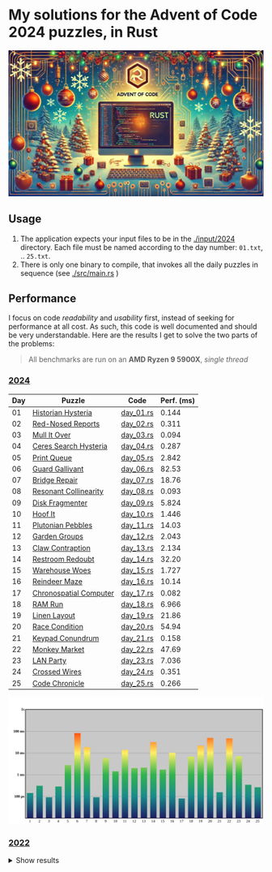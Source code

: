 # My solutions for the Advent of Code 2024 puzzles, in Rust

![AoC in Rust](./AoCRust.jpg)

## Usage

1. The application expects your input files to be in the [./input/2024](./input/2024) directory. Each file must be named according to the day number: `01.txt`, .. `25.txt`.
2. There is only one binary to compile, that invokes all the daily puzzles in sequence (see [./src/main.rs](./src/main.rs) )

## Performance

I focus on code *readability* and *usability* first, instead of seeking for performance at all cost. As such, this code is well documented and should be very understandable.
Here are the results I get to solve the two parts of the problems:

> All benchmarks are run on an **AMD Ryzen 9 5900X**, *single thread*

### [2024](https://adventofcode.com/2024)

| Day | Puzzle                                                         | Code                               | Perf. (ms) |
|-----|----------------------------------------------------------------|------------------------------------|------------|
| 01  | [Historian Hysteria](https://adventofcode.com/2024/day/1)      | [day_01.rs](./src/y2024/day_01.rs) | 0.144      |
| 02  | [Red-Nosed Reports](https://adventofcode.com/2024/day/2)       | [day_02.rs](./src/y2024/day_02.rs) | 0.311      |
| 03  | [Mull It Over](https://adventofcode.com/2024/day/3)            | [day_03.rs](./src/y2024/day_03.rs) | 0.094      |
| 04  | [Ceres Search Hysteria](https://adventofcode.com/2024/day/4)   | [day_04.rs](./src/y2024/day_04.rs) | 0.287      |
| 05  | [Print Queue](https://adventofcode.com/2024/day/5)             | [day_05.rs](./src/y2024/day_05.rs) | 2.842      |
| 06  | [Guard Gallivant](https://adventofcode.com/2024/day/6)         | [day_06.rs](./src/y2024/day_06.rs) | 82.53      |
| 07  | [Bridge Repair](https://adventofcode.com/2024/day/7)           | [day_07.rs](./src/y2024/day_07.rs) | 18.76      |
| 08  | [Resonant Collinearity](https://adventofcode.com/2024/day/8)   | [day_08.rs](./src/y2024/day_08.rs) | 0.093      |
| 09  | [Disk Fragmenter](https://adventofcode.com/2024/day/9)         | [day_09.rs](./src/y2024/day_09.rs) | 5.824      |
| 10  | [Hoof It](https://adventofcode.com/2024/day/10)                | [day_10.rs](./src/y2024/day_10.rs) | 1.446      |
| 11  | [Plutonian Pebbles](https://adventofcode.com/2024/day/11)      | [day_11.rs](./src/y2024/day_11.rs) | 14.03      |
| 12  | [Garden Groups](https://adventofcode.com/2024/day/12)          | [day_12.rs](./src/y2024/day_12.rs) | 2.043      |
| 13  | [Claw Contraption](https://adventofcode.com/2024/day/13)       | [day_13.rs](./src/y2024/day_13.rs) | 2.134      |
| 14  | [Restroom Redoubt](https://adventofcode.com/2024/day/14)       | [day_14.rs](./src/y2024/day_14.rs) | 32.20      |
| 15  | [Warehouse Woes](https://adventofcode.com/2024/day/15)         | [day_15.rs](./src/y2024/day_15.rs) | 1.727      |
| 16  | [Reindeer Maze](https://adventofcode.com/2024/day/16)          | [day_16.rs](./src/y2024/day_16.rs) | 10.14      |
| 17  | [Chronospatial Computer](https://adventofcode.com/2024/day/17) | [day_17.rs](./src/y2024/day_17.rs) | 0.082      |
| 18  | [RAM Run](https://adventofcode.com/2024/day/18)                | [day_18.rs](./src/y2024/day_18.rs) | 6.966      |
| 19  | [Linen Layout](https://adventofcode.com/2024/day/19)           | [day_19.rs](./src/y2024/day_19.rs) | 21.86      |
| 20  | [Race Condition](https://adventofcode.com/2024/day/20)         | [day_20.rs](./src/y2024/day_20.rs) | 54.94      |
| 21  | [Keypad Conundrum](https://adventofcode.com/2024/day/21)       | [day_21.rs](./src/y2024/day_21.rs) | 0.158      |
| 22  | [Monkey Market](https://adventofcode.com/2024/day/22)          | [day_22.rs](./src/y2024/day_22.rs) | 47.69      |
| 23  | [LAN Party](https://adventofcode.com/2024/day/23)              | [day_23.rs](./src/y2024/day_23.rs) | 7.036      |
| 24  | [Crossed Wires](https://adventofcode.com/2024/day/24)          | [day_24.rs](./src/y2024/day_24.rs) | 0.351      |
| 25  | [Code Chronicle](https://adventofcode.com/2024/day/25)         | [day_25.rs](./src/y2024/day_25.rs) | 0.266      |

![](./out/perfo-2024.svg)

### [2022](https://adventofcode.com/2022)

<details>
<summary>Show results</summary>

| Day | Puzzle                                                           | Code                               | Perf. (ms) |
|-----|------------------------------------------------------------------|------------------------------------|------------|
| 01  | [Calorie Counting](https://adventofcode.com/2022/day/1)          | [day_01.rs](./src/y2022/day_01.rs) | 0.084      |
| 02  | [Rock Paper Scissors](https://adventofcode.com/2022/day/2)       | [day_02.rs](./src/y2022/day_02.rs) | 0.082      |
| 03  | [Rucksack Reorganization](https://adventofcode.com/2022/day/3)   | [day_03.rs](./src/y2022/day_03.rs) | 0.072      |
| 04  | [Camp Cleanup](https://adventofcode.com/2022/day/4)              | [day_04.rs](./src/y2022/day_04.rs) | 0.112      |
| 05  | [Supply Stacks](https://adventofcode.com/2022/day/5)             | [day_05.rs](./src/y2022/day_05.rs) | 0.156      |
| 06  | [Tuning Trouble](https://adventofcode.com/2022/day/6)            | [day_06.rs](./src/y2022/day_06.rs) | 0.006      |
| 07  | [No Space Left On Device](https://adventofcode.com/2022/day/7)   | [day_07.rs](./src/y2022/day_07.rs) | 0.069      |
| 08  | [Treetop Tree House](https://adventofcode.com/2022/day/8)        | [day_08.rs](./src/y2022/day_08.rs) | 0.369      |
| 09  | [Rope Bridge](https://adventofcode.com/2022/day/9)               | [day_09.rs](./src/y2022/day_09.rs) | 0.915      |
| 10  | [Cathode-Ray Tube](https://adventofcode.com/2022/day/10)         | [day_10.rs](./src/y2022/day_10.rs) | 0.005      |
| 11  | [Monkey in the Middle](https://adventofcode.com/2022/day/11)     | [day_11.rs](./src/y2022/day_11.rs) | 7.036      |
| 12  | [Hill Climbing Algorithm](https://adventofcode.com/2022/day/12)  | [day_12.rs](./src/y2022/day_12.rs) | 0.258      |
| 15  | [Beacon Exclusion Zone](https://adventofcode.com/2022/day/15)    | [day_15.rs](./src/y2022/day_15.rs) | 0.103      |
| 16  | [Proboscidea Volcanium](https://adventofcode.com/2022/day/16)    | [day_16.rs](./src/y2022/day_16.rs) | 2.260      |
| 17  | [Pyroclastic Flow](https://adventofcode.com/2022/day/17)         | [day_17.rs](./src/y2022/day_17.rs) | 0.612      |
| 18  | [Boiling Boulders](https://adventofcode.com/2022/day/18)         | [day_18.rs](./src/y2022/day_18.rs) | 6.944      |
| 19  | [Not Enough Minerals](https://adventofcode.com/2022/day/19)      | [day_19.rs](./src/y2022/day_19.rs) | 41.25      |
| 20  | [Grove Positioning System](https://adventofcode.com/2022/day/20) | [day_20.rs](./src/y2022/day_20.rs) | 81.82      |
| 21  | [Monkey Math](https://adventofcode.com/2022/day/21)              | [day_21.rs](./src/y2022/day_21.rs) | 6.189      |
| 22  | [Monkey Map](https://adventofcode.com/2022/day/22)               | [day_22.rs](./src/y2022/day_22.rs) | 0.437      |
| 23  | [Unstable Diffusion](https://adventofcode.com/2022/day/23)       | [day_23.rs](./src/y2022/day_23.rs) | 703.6      |
| 24  | [Blizzard Basin](https://adventofcode.com/2022/day/24)           | [day_24.rs](./src/y2022/day_24.rs) | 53.75      |
| 25  | [Full of Hot Air](https://adventofcode.com/2022/day/25)          | [day_25.rs](./src/y2022/day_25.rs) | 0.012      |


![](./out/perfo-2022.svg)

</details>
